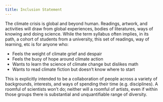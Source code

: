 ```yaml
---
title: Inclusion Statement
---
```


The climate crisis is global and beyond human. Readings, artwork, and activities will draw from global experiences, bodies of literatures, ways of knowing and doing science. While the term syllabus often implies, in its path, a cohort of students from a university, this set of readings, way of learning, etc is for anyone who: 

-   Feels the weight of climate grief and despair
-   Feels the buoy of hope around climate action
-   Wants to learn the science of climate change but dislikes math
-   Wants to read climate fiction but doesn’t know where to start

This is explicitly intended to be a collaboration of people across a variety of backgrounds, interests, and ways of spending their time (e.g. disciplines). A roomful of scientists won’t do; neither will a roomful of artists, even if within those groups there is substantial and unquantifiable range of diversity.
